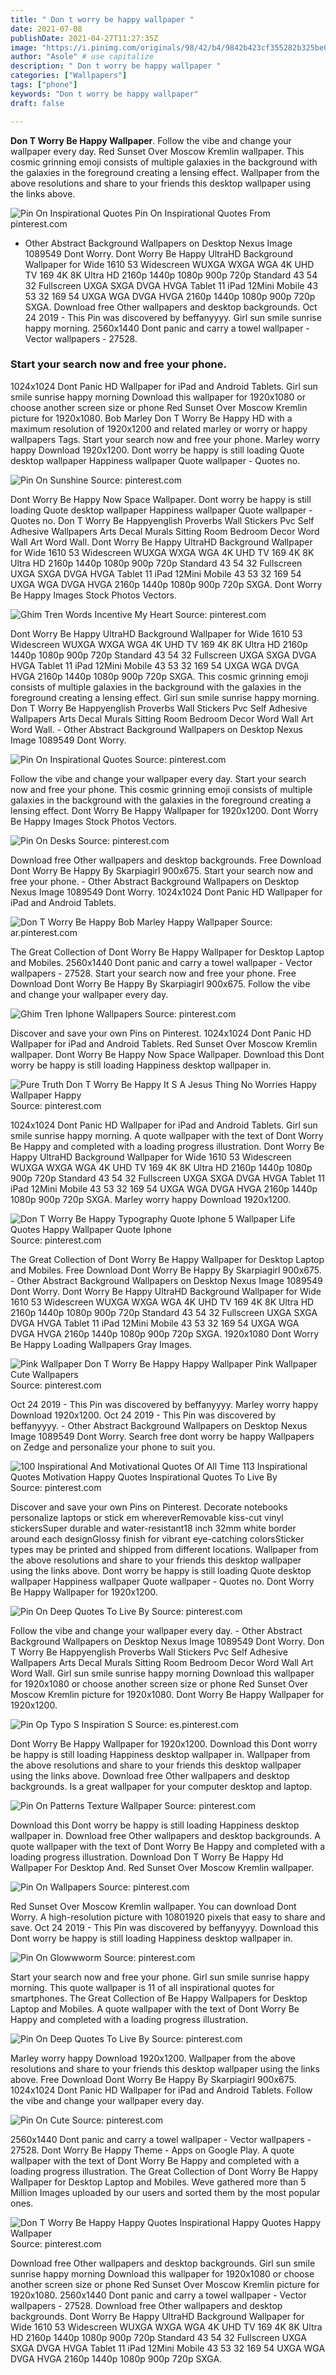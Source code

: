 ```yaml
---
title: " Don t worry be happy wallpaper "
date: 2021-07-08
publishDate: 2021-04-27T11:27:35Z
image: "https://i.pinimg.com/originals/98/42/b4/9842b423cf355282b325be09050cd6d3.jpg"
author: "Asole" # use capitalize
description: " Don t worry be happy wallpaper "
categories: ["Wallpapers"]
tags: ["phone"]
keywords: "Don t worry be happy wallpaper"
draft: false

---
```



**Don T Worry Be Happy Wallpaper**. Follow the vibe and change your wallpaper every day. Red Sunset Over Moscow Kremlin wallpaper. This cosmic grinning emoji consists of multiple galaxies in the background with the galaxies in the foreground creating a lensing effect. Wallpaper from the above resolutions and share to your friends this desktop wallpaper using the links above.

![Pin On Inspirational Quotes](https://i.pinimg.com/originals/0a/03/e0/0a03e0d71261a6efd25f7970e9da7e7a.png "Pin On Inspirational Quotes")
Pin On Inspirational Quotes From pinterest.com


- Other Abstract Background Wallpapers on Desktop Nexus Image 1089549 Dont Worry. Dont Worry Be Happy UltraHD Background Wallpaper for Wide 1610 53 Widescreen WUXGA WXGA WGA 4K UHD TV 169 4K 8K Ultra HD 2160p 1440p 1080p 900p 720p Standard 43 54 32 Fullscreen UXGA SXGA DVGA HVGA Tablet 11 iPad 12Mini Mobile 43 53 32 169 54 UXGA WGA DVGA HVGA 2160p 1440p 1080p 900p 720p SXGA. Download free Other wallpapers and desktop backgrounds. Oct 24 2019 - This Pin was discovered by beffanyyyy. Girl sun smile sunrise happy morning. 2560x1440 Dont panic and carry a towel wallpaper - Vector wallpapers - 27528.

### Start your search now and free your phone.

1024x1024 Dont Panic HD Wallpaper for iPad and Android Tablets. Girl sun smile sunrise happy morning Download this wallpaper for 1920x1080 or choose another screen size or phone Red Sunset Over Moscow Kremlin picture for 1920x1080. Bob Marley Don T Worry Be Happy HD with a maximum resolution of 1920x1200 and related marley or worry or happy wallpapers Tags. Start your search now and free your phone. Marley worry happy Download 1920x1200. Dont worry be happy is still loading Quote desktop wallpaper Happiness wallpaper Quote wallpaper - Quotes no.


![Pin On Sunshine](https://i.pinimg.com/originals/fa/fb/ca/fafbcaf48148aaab5166bd406bb65c5c.jpg "Pin On Sunshine")
Source: pinterest.com

Dont Worry Be Happy Now Space Wallpaper. Dont worry be happy is still loading Quote desktop wallpaper Happiness wallpaper Quote wallpaper - Quotes no. Don T Worry Be Happyenglish Proverbs Wall Stickers Pvc Self Adhesive Wallpapers Arts Decal Murals Sitting Room Bedroom Decor Word Wall Art Word Wall. Dont Worry Be Happy UltraHD Background Wallpaper for Wide 1610 53 Widescreen WUXGA WXGA WGA 4K UHD TV 169 4K 8K Ultra HD 2160p 1440p 1080p 900p 720p Standard 43 54 32 Fullscreen UXGA SXGA DVGA HVGA Tablet 11 iPad 12Mini Mobile 43 53 32 169 54 UXGA WGA DVGA HVGA 2160p 1440p 1080p 900p 720p SXGA. Dont Worry Be Happy Images Stock Photos Vectors.

![Ghim Tren Words Incentive My Heart](https://i.pinimg.com/originals/45/9b/37/459b3786e063c21132b5e8a4f1379ddb.jpg "Ghim Tren Words Incentive My Heart")
Source: pinterest.com

Dont Worry Be Happy UltraHD Background Wallpaper for Wide 1610 53 Widescreen WUXGA WXGA WGA 4K UHD TV 169 4K 8K Ultra HD 2160p 1440p 1080p 900p 720p Standard 43 54 32 Fullscreen UXGA SXGA DVGA HVGA Tablet 11 iPad 12Mini Mobile 43 53 32 169 54 UXGA WGA DVGA HVGA 2160p 1440p 1080p 900p 720p SXGA. This cosmic grinning emoji consists of multiple galaxies in the background with the galaxies in the foreground creating a lensing effect. Girl sun smile sunrise happy morning. Don T Worry Be Happyenglish Proverbs Wall Stickers Pvc Self Adhesive Wallpapers Arts Decal Murals Sitting Room Bedroom Decor Word Wall Art Word Wall. - Other Abstract Background Wallpapers on Desktop Nexus Image 1089549 Dont Worry.

![Pin On Inspirational Quotes](https://i.pinimg.com/originals/0a/03/e0/0a03e0d71261a6efd25f7970e9da7e7a.png "Pin On Inspirational Quotes")
Source: pinterest.com

Follow the vibe and change your wallpaper every day. Start your search now and free your phone. This cosmic grinning emoji consists of multiple galaxies in the background with the galaxies in the foreground creating a lensing effect. Dont Worry Be Happy Wallpaper for 1920x1200. Dont Worry Be Happy Images Stock Photos Vectors.

![Pin On Desks](https://i.pinimg.com/originals/fc/40/04/fc4004829a280f887e9a30a96f97b6eb.jpg "Pin On Desks")
Source: pinterest.com

Download free Other wallpapers and desktop backgrounds. Free Download Dont Worry Be Happy By Skarpiagirl 900x675. Start your search now and free your phone. - Other Abstract Background Wallpapers on Desktop Nexus Image 1089549 Dont Worry. 1024x1024 Dont Panic HD Wallpaper for iPad and Android Tablets.

![Don T Worry Be Happy Bob Marley Happy Wallpaper](https://i.pinimg.com/originals/2b/4c/2c/2b4c2c18385184bd6c50b6839ce0677d.jpg "Don T Worry Be Happy Bob Marley Happy Wallpaper")
Source: ar.pinterest.com

The Great Collection of Dont Worry Be Happy Wallpaper for Desktop Laptop and Mobiles. 2560x1440 Dont panic and carry a towel wallpaper - Vector wallpapers - 27528. Start your search now and free your phone. Free Download Dont Worry Be Happy By Skarpiagirl 900x675. Follow the vibe and change your wallpaper every day.

![Ghim Tren Iphone Wallpapers](https://i.pinimg.com/originals/47/51/fb/4751fbd5bfd671864318fbf018b5754f.jpg "Ghim Tren Iphone Wallpapers")
Source: pinterest.com

Discover and save your own Pins on Pinterest. 1024x1024 Dont Panic HD Wallpaper for iPad and Android Tablets. Red Sunset Over Moscow Kremlin wallpaper. Dont Worry Be Happy Now Space Wallpaper. Download this Dont worry be happy is still loading Happiness desktop wallpaper in.

![Pure Truth Don T Worry Be Happy It S A Jesus Thing No Worries Happy Wallpaper Happy](https://i.pinimg.com/originals/dd/9b/f0/dd9bf02bd637d94816877367c71c09b3.png "Pure Truth Don T Worry Be Happy It S A Jesus Thing No Worries Happy Wallpaper Happy")
Source: pinterest.com

1024x1024 Dont Panic HD Wallpaper for iPad and Android Tablets. Girl sun smile sunrise happy morning. A quote wallpaper with the text of Dont Worry Be Happy and completed with a loading progress illustration. Dont Worry Be Happy UltraHD Background Wallpaper for Wide 1610 53 Widescreen WUXGA WXGA WGA 4K UHD TV 169 4K 8K Ultra HD 2160p 1440p 1080p 900p 720p Standard 43 54 32 Fullscreen UXGA SXGA DVGA HVGA Tablet 11 iPad 12Mini Mobile 43 53 32 169 54 UXGA WGA DVGA HVGA 2160p 1440p 1080p 900p 720p SXGA. Marley worry happy Download 1920x1200.

![Don T Worry Be Happy Typography Quote Iphone 5 Wallpaper Life Quotes Happy Wallpaper Quote Iphone](https://i.pinimg.com/originals/5e/1a/1b/5e1a1b3ee354fcd129a47e70e0ba82d6.jpg "Don T Worry Be Happy Typography Quote Iphone 5 Wallpaper Life Quotes Happy Wallpaper Quote Iphone")
Source: pinterest.com

The Great Collection of Dont Worry Be Happy Wallpaper for Desktop Laptop and Mobiles. Free Download Dont Worry Be Happy By Skarpiagirl 900x675. - Other Abstract Background Wallpapers on Desktop Nexus Image 1089549 Dont Worry. Dont Worry Be Happy UltraHD Background Wallpaper for Wide 1610 53 Widescreen WUXGA WXGA WGA 4K UHD TV 169 4K 8K Ultra HD 2160p 1440p 1080p 900p 720p Standard 43 54 32 Fullscreen UXGA SXGA DVGA HVGA Tablet 11 iPad 12Mini Mobile 43 53 32 169 54 UXGA WGA DVGA HVGA 2160p 1440p 1080p 900p 720p SXGA. 1920x1080 Dont Worry Be Happy Loading Wallpapers Gray Images.

![Pink Wallpaper Don T Worry Be Happy Happy Wallpaper Pink Wallpaper Cute Wallpapers](https://i.pinimg.com/originals/17/7a/f7/177af726eb1d63e9a3cbd8da2dd539a9.jpg "Pink Wallpaper Don T Worry Be Happy Happy Wallpaper Pink Wallpaper Cute Wallpapers")
Source: pinterest.com

Oct 24 2019 - This Pin was discovered by beffanyyyy. Marley worry happy Download 1920x1200. Oct 24 2019 - This Pin was discovered by beffanyyyy. - Other Abstract Background Wallpapers on Desktop Nexus Image 1089549 Dont Worry. Search free dont worry be happy Wallpapers on Zedge and personalize your phone to suit you.

![100 Inspirational And Motivational Quotes Of All Time 113 Inspirational Quotes Motivation Happy Quotes Inspirational Quotes To Live By](https://i.pinimg.com/564x/75/b5/5d/75b55dda5d54827aeebb6cb69b4cc82e.jpg "100 Inspirational And Motivational Quotes Of All Time 113 Inspirational Quotes Motivation Happy Quotes Inspirational Quotes To Live By")
Source: pinterest.com

Discover and save your own Pins on Pinterest. Decorate notebooks personalize laptops or stick em whereverRemovable kiss-cut vinyl stickersSuper durable and water-resistant18 inch 32mm white border around each designGlossy finish for vibrant eye-catching colorsSticker types may be printed and shipped from different locations. Wallpaper from the above resolutions and share to your friends this desktop wallpaper using the links above. Dont worry be happy is still loading Quote desktop wallpaper Happiness wallpaper Quote wallpaper - Quotes no. Dont Worry Be Happy Wallpaper for 1920x1200.

![Pin On Deep Quotes To Live By](https://i.pinimg.com/originals/45/26/96/452696118185e55bbdbd74b76d77da47.png "Pin On Deep Quotes To Live By")
Source: pinterest.com

Follow the vibe and change your wallpaper every day. - Other Abstract Background Wallpapers on Desktop Nexus Image 1089549 Dont Worry. Don T Worry Be Happyenglish Proverbs Wall Stickers Pvc Self Adhesive Wallpapers Arts Decal Murals Sitting Room Bedroom Decor Word Wall Art Word Wall. Girl sun smile sunrise happy morning Download this wallpaper for 1920x1080 or choose another screen size or phone Red Sunset Over Moscow Kremlin picture for 1920x1080. Dont Worry Be Happy Wallpaper for 1920x1200.

![Pin Op Typo S Inspiration S](https://i.pinimg.com/originals/95/77/1f/95771f9e13baa07d59218d9ffb46efea.jpg "Pin Op Typo S Inspiration S")
Source: es.pinterest.com

Dont Worry Be Happy Wallpaper for 1920x1200. Download this Dont worry be happy is still loading Happiness desktop wallpaper in. Wallpaper from the above resolutions and share to your friends this desktop wallpaper using the links above. Download free Other wallpapers and desktop backgrounds. Is a great wallpaper for your computer desktop and laptop.

![Pin On Patterns Texture Wallpaper](https://i.pinimg.com/originals/74/de/39/74de391a88b698d98284b8cec3e6c821.png "Pin On Patterns Texture Wallpaper")
Source: pinterest.com

Download this Dont worry be happy is still loading Happiness desktop wallpaper in. Download free Other wallpapers and desktop backgrounds. A quote wallpaper with the text of Dont Worry Be Happy and completed with a loading progress illustration. Download Don T Worry Be Happy Hd Wallpaper For Desktop And. Red Sunset Over Moscow Kremlin wallpaper.

![Pin On Wallpapers](https://i.pinimg.com/originals/14/1b/91/141b9179457823979a06e3d6d2298cd6.jpg "Pin On Wallpapers")
Source: pinterest.com

Red Sunset Over Moscow Kremlin wallpaper. You can download Dont Worry. A high-resolution picture with 10801920 pixels that easy to share and save. Oct 24 2019 - This Pin was discovered by beffanyyyy. Download this Dont worry be happy is still loading Happiness desktop wallpaper in.

![Pin On Glowwworm](https://i.pinimg.com/474x/01/4e/5e/014e5e35121798ff21465f4896d1b45e.jpg "Pin On Glowwworm")
Source: pinterest.com

Start your search now and free your phone. Girl sun smile sunrise happy morning. This quote wallpaper is 11 of all inspirational quotes for smartphones. The Great Collection of Be Happy Wallpapers for Desktop Laptop and Mobiles. A quote wallpaper with the text of Dont Worry Be Happy and completed with a loading progress illustration.

![Pin On Deep Quotes To Live By](https://i.pinimg.com/originals/ad/9b/d7/ad9bd7e50dc4c296b5e2b8084595b7ff.png "Pin On Deep Quotes To Live By")
Source: pinterest.com

Marley worry happy Download 1920x1200. Wallpaper from the above resolutions and share to your friends this desktop wallpaper using the links above. Free Download Dont Worry Be Happy By Skarpiagirl 900x675. 1024x1024 Dont Panic HD Wallpaper for iPad and Android Tablets. Follow the vibe and change your wallpaper every day.

![Pin On Cute](https://i.pinimg.com/originals/74/15/43/7415436fb4bda4edf98bab5839cd1518.jpg "Pin On Cute")
Source: pinterest.com

2560x1440 Dont panic and carry a towel wallpaper - Vector wallpapers - 27528. Dont Worry Be Happy Theme - Apps on Google Play. A quote wallpaper with the text of Dont Worry Be Happy and completed with a loading progress illustration. The Great Collection of Dont Worry Be Happy Wallpaper for Desktop Laptop and Mobiles. Weve gathered more than 5 Million Images uploaded by our users and sorted them by the most popular ones.

![Don T Worry Be Happy Happy Quotes Inspirational Happy Quotes Happy Wallpaper](https://i.pinimg.com/originals/98/42/b4/9842b423cf355282b325be09050cd6d3.jpg "Don T Worry Be Happy Happy Quotes Inspirational Happy Quotes Happy Wallpaper")
Source: pinterest.com

Download free Other wallpapers and desktop backgrounds. Girl sun smile sunrise happy morning Download this wallpaper for 1920x1080 or choose another screen size or phone Red Sunset Over Moscow Kremlin picture for 1920x1080. 2560x1440 Dont panic and carry a towel wallpaper - Vector wallpapers - 27528. Download free Other wallpapers and desktop backgrounds. Dont Worry Be Happy UltraHD Background Wallpaper for Wide 1610 53 Widescreen WUXGA WXGA WGA 4K UHD TV 169 4K 8K Ultra HD 2160p 1440p 1080p 900p 720p Standard 43 54 32 Fullscreen UXGA SXGA DVGA HVGA Tablet 11 iPad 12Mini Mobile 43 53 32 169 54 UXGA WGA DVGA HVGA 2160p 1440p 1080p 900p 720p SXGA.


